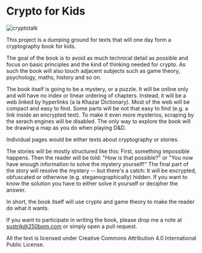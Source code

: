 # Crypto for Kids

![cryptotalk](cryptotalk.png)

This project is a dumping ground for texts that will one day form a cryptography book for kids.

The goal of the book is to avoid as much technical detail as possible and focus on basic principles and the kind of thinking needed for crypto. As such the book will also touch adjacent subjects such as game theory, psychology, maths, history and so on.

The book itself is going to be a mystery, or a puzzle. It will be online only and will have no index or linear ordering of chapters. Instead, it will be a web linked by hyperlinks (a la Khazar Dictionary). Most of the web will be compact and easy to find. Some parts will be not that easy to find (e.g. a link inside an encrypted text). To make it even more mysterios, scraping by the serach engines will be disabled. The only way to explore the book will be drawing a map as you do when playing D&D.

Individual pages would be either texts about cryptography or stories.

The stories will be mostly structured like this: First, something impossible happens. Then the reader will be told: "How is that possible?" or "You now have enough information to solve the mystery yourself!" The final part of the story will resolve the mystery -- but there's a catch: It will be encrypted, obfuscated or otherwise (e.g. steganographically) hidden. If you want to know the solution you have to either solve it yourself or decipher the answer.

In short, the book itself will use crypto and game theory to make the reader do what it wants.

If you want to participate in writing the book, please drop me a note at sustrik@250bpm.com or simply open a pull request.

All the text is licensed under Creative Commons Attribution 4.0 International Public License.
